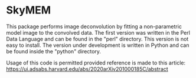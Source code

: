 # SkyMEM

This package performs image deconvolution by fitting a non-parametric
model image to the convolved data. The first version was written in
the Perl Data Language and can be found in the "perl" directory. This
version is not easy to install. The version under development is
written in Python and can be found inside the "python" directory.

Usage of this code is permitted provided reference is made to this
article:
https://ui.adsabs.harvard.edu/abs/2020arXiv201000185C/abstract




